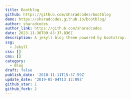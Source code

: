 ```yaml
---
title: Bootblog
github: https://github.com/sharadcodes/bootblog
demo: https://sharadcodes.github.io/bootblog/
author: sharadcodes
author_link: https://github.com/sharadcodes
date: 2023-11-30T09:43:37.836Z
description: A jekyll blog theme powered by bootstrap.
ssg:
  - Jekyll
css: []
cms: []
category:
  - Blog
draft: false
publish_date: '2018-11-11T15:57:59Z'
update_date: '2019-05-04T13:12:09Z'
github_star: 1
github_fork: 2
---
```

